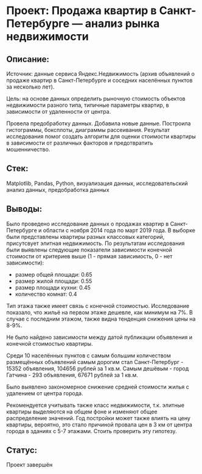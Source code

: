 # Проект: Продажа квартир в Санкт-Петербурге — анализ рынка недвижимости
## Описание: 
Источник: данные сервиса Яндекс.Недвижимость (архив объявлений о продаже квартир в Санкт-Петербурге и соседних населённых пунктов за несколько лет). 

Цель: на основе данных определить рыночную стоимость объектов недвижимости разного типа, типичные параметры квартир, в зависимости от удаленности от центра. 

Провела предобработку данных. Добавила новые данные. Построила гистограммы, боксплоты, диаграммы рассеивания. Результат исследования помог создать алгоритм для оценки стоимости квартиры в зависимости от различных факторов и предотвратить мошенничество.

## Стек: 
Matplotlib, Pandas, Python, визуализация данных, исследовательский анализ данных, предобработка данных
## Выводы:
Было проведено исследование данных о продажах квартир в Санкт-Петербурге и области с ноября 2014 года по март 2019 года. В выборке были представлены квартиры разных классовых категорий, присутсвует элитная недвижимость. 
По результатам исследования были выявлены следующие показатели зависимости конечной стоимости от критериев выше (1 - прямая зависимость, 0 - нет зависимости):
- размер общей площади: 0.65
- размер жилой площади: 0.55
- размер площади кухни: 0.45
- количество комнат: 0.4

Тип этажа также имеет связь с конечной стоимостью. Исследование показало, что жильё на первом этаже дешевле, как минимум на 7%. В случае с последним этажом, также видна тенденция снижения цены на 8-9%. 

Не было найдено зависимости между датой публикации объявления и конечной стоимостью квартиры.

Среди 10 населённых пунктов с самым большим количеством размещённых объявлений самым дорогим стал Санкт-Петербург - 15352 объявления, 104656 рублей за 1 кв.м. Самым дешёвым - город Гатчина - 293 объявления, 67671 рублей за 1 кв.м. 

Было выявлено закономерное снижение средней стоимости жилья с удалением от центра города.

Рекомендуется учитывать также класс недвижимости, т.к. элитные квартиры выделяются на общем фоне и изменяют общее распределение значений. Год постройки может также влиять на цену квартиры, вероятно, это стало причиной провала цен в 3 км от центра города в зданиях с 5-7 этажами. Стоить проверить эту гипотезу.

## Статус:
Проект завершён
